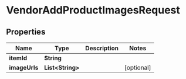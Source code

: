 

# VendorAddProductImagesRequest

## Properties

Name | Type | Description | Notes
------------ | ------------- | ------------- | -------------
**itemId** | **String** |  | 
**imageUrls** | **List&lt;String&gt;** |  |  [optional]




